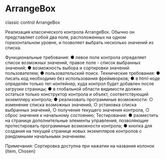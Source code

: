 # ArrangeBox
classic control ArrangeBox

Реализация классического контрола ArrangeBox. Обычно он представляет собой
два поля, расположенных на одном горизонтальном уровне, и позволяет выбрать
несколько значений из списка.

Функциональные требования:
● левое поле контрола определяет список возможных значений, правое поле -
список выбранных значений;
● возможность выбора и сортировки значений пользователем;
● пользовательский поиск.
Технические требования:
● писать код необходимо без использования фреймворков;
● в html-коде определён только тег-контейнер, куда контрол будет добавлен после
загрузки страницы;
● в глобальной области видимости должен остаться только конструктор контрола
и объект, соответствующий экземпляру контрола;
● реализовать программные возможности:
○ изменение списка возможных значений,
○ установка списка выбранных значений,
○ получение текущего значения контрола,
○ сброс значения к начальному состоянию;
Тестирование:
● разместить на странице дополнительные элементы управления, позволяющие
протестировать программные возможности контрола;
● кнопка для создания на текущей странице новых экземпляров контролов с
рандомными начальными значениям.

Примечания:
Сортировка доступна при нажатии на названия колонок (Item, Chosen)
